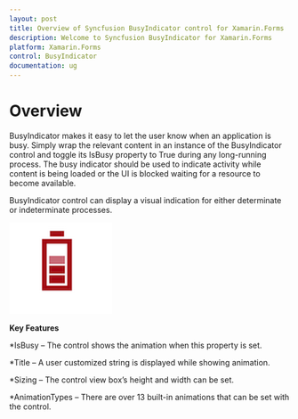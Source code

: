 ```yaml
---
layout: post
title: Overview of Syncfusion BusyIndicator control for Xamarin.Forms
description: Welcome to Syncfusion BusyIndicator for Xamarin.Forms
platform: Xamarin.Forms
control: BusyIndicator
documentation: ug
---
```


# Overview

BusyIndicator makes it easy to let the user know when an application is busy. Simply wrap the relevant content in an instance of the BusyIndicator control and toggle its IsBusy property to True during any long-running process. The busy indicator should be used to indicate activity while content is being loaded or the UI is blocked waiting for a resource to become available. 

BusyIndicator control can display a visual indication for either determinate or indeterminate processes.

![](images/Overview.png)

**Key Features**

*IsBusy – The control shows the animation when this property is set.

*Title – A user customized string is displayed while showing animation.

*Sizing – The control view box’s height and width can be set.

*AnimationTypes – There are over 13 built-in animations that can be set with the control.



